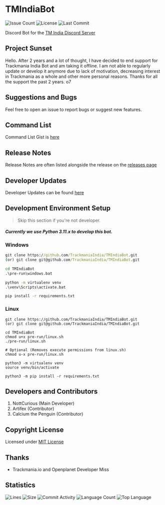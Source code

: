 # TMIndiaBot

![Issue Count](https://img.shields.io/github/issues/TrackmaniaIndia/TMIndiaBot?color=critical&style=for-the-badge&label=issues)
![License](https://img.shields.io/badge/License-MIT-orange.svg?color=informational&style=for-the-badge)
![Last Commit](https://img.shields.io/github/last-commit/TrackmaniaIndia/TMIndiaBot?style=for-the-badge)

Discord Bot for the [TM India Discord Server](https://discord.gg/aztYuhWxgU "TM India Discord invite")


## Project Sunset
Hello. After 2 years and a lot of thought, I have decided to end support for Trackmania India Bot and am taking it offline. I am not able to regularly update or develop it anymore due to lack of motivation, decreasing interest in Trackmania as a whole and other more personal reasons. Thanks for all the support the past 2 years. o7

## Suggestions and Bugs

Feel free to open an issue to report bugs or suggest new features.

## Command List

Command List Gist is [here](https://gist.github.com/NottCurious/f9b618bbfd8aa133d0de2655b94bfca6)

## Release Notes

Release Notes are often listed alongside the release on
the [releases page](https://github.com/TrackmaniaIndia/TMIndiaBot/releases)

## Developer Updates

Developer Updates can be found [here](UPDATES.md)

## Development Environment Setup

> Skip this section if you're not developer.

##### Currently we use Python 3.11.x to develop this bot.

### Windows

```cmd
git clone https://github.com/TrackmaniaIndia/TMIndiaBot.git
(or) git clone git@github.com/TrackmaniaIndia/TMIndiaBot.git

cd TMIndiaBot
.\pre-run\windows.bat

python -m virtualenv venv
.\venv\Scripts\activate.bat

pip install -r requirements.txt
```

### Linux

```shell
git clone https://github.com/TrackmaniaIndia/TMIndiaBot.git
(or) git clone git@github.com/TrackmaniaIndia/TMIndiaBot.git

cd TMIndiaBot
chmod u+x pre-run/linux.sh
./pre-run/linux.sh

# Optional (Removes execute permissions from linux.sh)
chmod u-x pre-run/linux.sh

python3 -m virtualenv venv
source venv/bin/activate

python3 -m pip install -r requirements.txt
```

## Developers and Contributors

1. NottCurious (Main Developer)
2. Artifex (Contributor)
3. Calcium the Penguin (Contributor)

## Copyright License

Licensed under [MIT License](https://www.opensource.org/licenses/mit-license.php)

## Thanks

- Trackmania.io and Openplanet Developer Miss

## Statistics

![Lines](https://img.shields.io/tokei/lines/github/TrackmaniaIndia/TMIndiaBot?color=orange&style=for-the-badge)
![Size](https://img.shields.io/github/repo-size/TrackmaniaIndia/TMIndiaBot?color=orange&style=for-the-badge)
![Commit Activity](https://img.shields.io/github/commit-activity/w/TrackmaniaIndia/TMIndiaBot?color=orange&style=for-the-badge)
![Language Count](https://img.shields.io/github/languages/count/TrackmaniaIndia/TMIndiaBot?color=orange&style=for-the-badge)
![Top Language](https://img.shields.io/github/languages/top/TrackmaniaIndia/TMIndiaBot?color=orange&style=for-the-badge)
